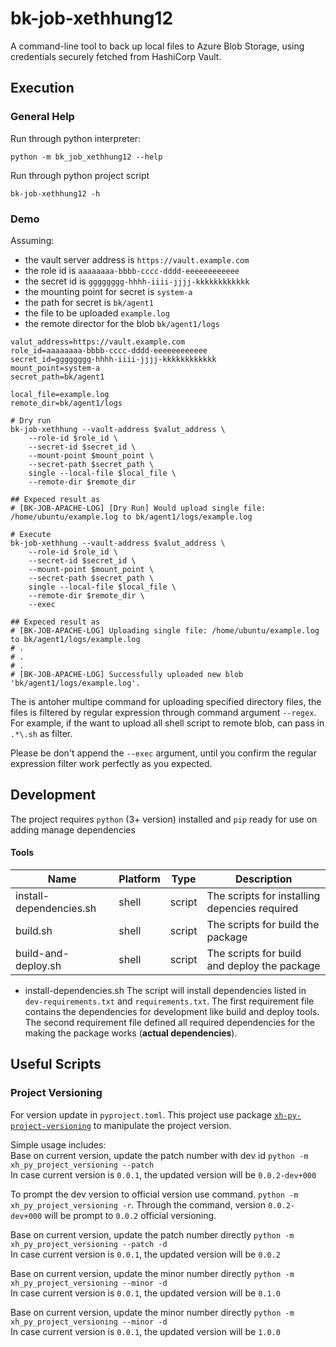 
# bk-job-xethhung12

A command-line tool to back up local files to Azure Blob Storage, using credentials securely fetched from HashiCorp Vault.

## Execution

### General Help
Run through python interpreter:
```shell
python -m bk_job_xethhung12 --help
```

Run through python project script
```shell
bk-job-xethhung12 -h
```

### Demo

Assuming:
* the vault server address is `https://vault.example.com`
* the role id is `aaaaaaaa-bbbb-cccc-dddd-eeeeeeeeeeee`
* the secret id is `gggggggg-hhhh-iiii-jjjj-kkkkkkkkkkkk`
* the mounting point for secret is `system-a`
* the path for secret is `bk/agent1`
* the file to be uploaded `example.log`
* the remote director for the blob `bk/agent1/logs`


```shell
valut_address=https://vault.example.com
role_id=aaaaaaaa-bbbb-cccc-dddd-eeeeeeeeeeee
secret_id=gggggggg-hhhh-iiii-jjjj-kkkkkkkkkkkk
mount_point=system-a
secret_path=bk/agent1

local_file=example.log
remote_dir=bk/agent1/logs

# Dry run
bk-job-xethhung --vault-address $valut_address \
    --role-id $role_id \
    --secret-id $secret_id \
    --mount-point $mount_point \
    --secret-path $secret_path \
    single --local-file $local_file \
    --remote-dir $remote_dir

## Expeced result as
# [BK-JOB-APACHE-LOG] [Dry Run] Would upload single file: /home/ubuntu/example.log to bk/agent1/logs/example.log

# Execute
bk-job-xethhung --vault-address $valut_address \
    --role-id $role_id \
    --secret-id $secret_id \
    --mount-point $mount_point \
    --secret-path $secret_path \
    single --local-file $local_file \
    --remote-dir $remote_dir \
    --exec

## Expeced result as
# [BK-JOB-APACHE-LOG] Uploading single file: /home/ubuntu/example.log to bk/agent1/logs/example.log
# .
# .
# .
# [BK-JOB-APACHE-LOG] Successfully uploaded new blob 'bk/agent1/logs/example.log'.
```

The is antoher multipe command for uploading specified directory files, the files is filtered by regular expression through command argument `--regex`. For example, if the want to upload all shell script to remote blob, can pass in `.*\.sh` as filter. 

Please be don't append the `--exec` argument, until you confirm the regular expression filter work perfectly as you expected.

## Development
The project requires `python` (3+ version) installed and `pip` ready for use on adding manage dependencies

#### Tools
|Name|Platform|Type|Description|
|---|---|---|---|
|install-dependencies.sh|shell|script| The scripts for installing depencies required|
|build.sh|shell|script| The scripts for build the package|
|build-and-deploy.sh|shell|script| The scripts for build and deploy the package|

* install-dependencies.sh
The script will install dependencies listed in `dev-requirements.txt` and `requirements.txt`. The first requirement file contains the dependencies for development like build and deploy tools. The second requirement file defined all required dependencies for the making the package works (**actual dependencies**).

## Useful Scripts
### Project Versioning
For version update in `pyproject.toml`.
This project use package [`xh-py-project-versioning`](https://github.com/xh-dev/xh-py-project-versioning) to manipulate the project version.

Simple usage includes:\
Base on current version, update the patch number with dev id
`python -m xh_py_project_versioning --patch` \
In case current version is `0.0.1`, the updated version will be `0.0.2-dev+000` 

To prompt the dev version to official version use command.
`python -m xh_py_project_versioning -r`.
Through the command, version `0.0.2-dev+000` will be prompt to `0.0.2` official versioning.

Base on current version, update the patch number directly
`python -m xh_py_project_versioning --patch -d` \
In case current version is `0.0.1`, the updated version will be `0.0.2` 

Base on current version, update the minor number directly
`python -m xh_py_project_versioning --minor -d` \
In case current version is `0.0.1`, the updated version will be `0.1.0` 

Base on current version, update the minor number directly
`python -m xh_py_project_versioning --minor -d` \
In case current version is `0.0.1`, the updated version will be `1.0.0` 